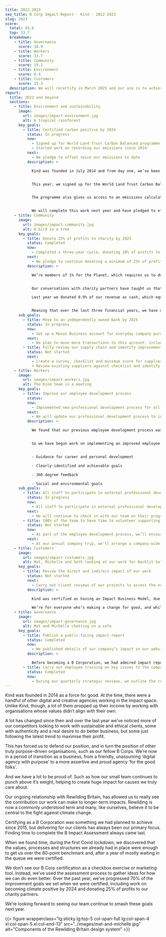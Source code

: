 ```yaml
---
title: 2022-2023
seo_title: B Corp Impact Report - Kind - 2022-2023 
slug: 2023
score:
  total: 93.6
  top: 33.7
  breakdown:
    - title: Governance
      score: 18.9
    - title: Workers
      score: 33.7
    - title: Community
      score: 19.1
    - title: Environment
      score: 6.4
    - title: Customers
      score: 15.3
  description: We will recertify in March 2025 and our aim is to achieve a assessment score of 105 or more. We will achieve this through improvements to our Environment score.
report:
  title: 2023 and beyond
  sections:
    - title: Environment and sustainability
      image:
        url: images/impact-environment.jpg
        alt: A tropical rainforest
      key_goals:
        - title: Certified carbon positive by 2024
          status: In progress
          now:
            - Signed up for World Land Trust Carbon Balanced programme.
            - Started work on recording our emissions since 2014
          next:
            - We pledge to offset twice our emissions to date
          description: >

            Kind was founded in July 2014 and from day one, we’ve been collecting data on our energy usage, travel and purchases that all contribute to our total greenhouse gas emissions.


            This year, we signed up for the World Land Trust Carbon Balanced programme, which aims to protect biodiversity around the world.


            The programme also gives us access to an emissions calculator tool, which we are using to calculate our footprint for each year of our operation.


            We will complete this work next year and have pledged to offset twice these emissions through the programme and will continue to do this each year in the future.
    - title: Community
      image:
        url: images/impact-community.jpg
        alt: A bird in a tree
      key_goals:
        - title: Donate 25% of profits to charity by 2025
          status: Completed
          now:
            - Completed a three-year cycle, donating 28% of profits to charitable causes as cash.
          next:
            - We pledge to continue donating a minimum of 25% of profits as cash
          description: >

            We’re members of 1% for the Planet, which requires us to donate a minimum of 1% of our turnover to environmental non-profits, however, half of that donation can be made ‘in-kind’ through pro-bono work or volunteering.


            Our conversations with charity partners have taught us that cash donations have a much bigger impact than time, so we aim for the majority of our donations to be in cash.

            Last year we donated 0.9% of our revenue as cash, which equated to 24% of our profits.


            Meaning that over the last three financial years, we have donated 28% of our profits as cash to charitable causes.
      sub_goals:
        - title: Move to an independently owned bank by 2025
          status: In progress
          now:
            - Set up a Monzo Business account for everyday company purchases.
          next:
            - We plan to move more transactions to this account, including invoicing new clients
        - title: Fully review our supply chain and identify improvements
          status: Not started
          next:
            - Create a survey, checklist and minimum score for suppliers to ensure value alignment
            - Review existing suppliers against checklist and identify improvements
    - title: Workers
      image:
        url: images/impact-workers.jpg
        alt: The Kind team in a meeting
      key_goals:
        - title: Improve our employee development process
          status:
          now:
            - Implemented new professional development process for all team members, with clearly-identified, achievable goals and 360-degree feedback mechanism.
          next:
            - We will update our professional development process to include social and environmental goals for both individuals and the company.
          description: >

            We found that our previous employee development process was not as well aligned with Kind’s values and organisational goals as it could have been.


            So we have begun work on implementing an improved employee development process that includes:


            - Guidance for career and personal development

            - Clearly-identified and achievable goals

            - 360 degree feedback

            - Social and environmental goals
      sub_goals:
        - title: All staff to participate in external professional development
          status: In progress
          now:
            - All staff to participate in external professional development
          next:
            - We will continue to check in with our team on their progress at monthly review meetings
        - title: 100% of the team to have time to volunteer supporting community or environmental projects
          status: Not started
          now:
            - As part of the employee development process, we’ll encourage our team to look for volunteering opportunities that they would like to support
          next:
            - At our annual company trip, we’ll arrange a company-wide volunteer day, supporting a cause that aligns with the our values and key issues
    - title: Customers
      image:
        url: images/impact-customers.jpg
        alt: Mat, Michelle and Seth looking at our work for Backlit Gallery
      key_goals:
        - title: Review the direct and indirect impact of our work
          status: Not started
          next:
            - Carry out client reviews of our projects to assess the net positive impact on people and planet
          description: >

            Kind was certified as having an Impact Business Model, due to working exclusively with purpose-driven organisations.

            We’re for everyone who’s making a change for good, and while we do see many of the positive impacts our work is helping to create, measuring the impact of our work will help us to concentrate our efforts where they are most useful.
    - title: Governance
      image:
        url: images/impact-governance.jpg
        alt: Mat and Michelle chatting on a sofa
      key_goals:
        - title: Publish a public-facing impact report
          status: Completed
          now:
            - We published details of our company’s impact on our website, as well as delivering our first B Corp Impact report
          description: >

            Before becoming a B Corporation, we had admired impact reports that show room for improvement alongside positive contributions that companies are making. That’s why we’re happy to publish our own and share it on our website.
        - title: Carry out employee training on key issues to the company
          status: Completed
          now:
            - During our quarterly strategic reviews, we outline the companies key values and issues
---
```

<!-- Text left -->
<div class="w-full grid grid-cols-12 gap-x-2.5 gap-y-6 lg:gap-6 xl:gap-8 items-start">
  <div class="prose col-span-full lg:col-span-8 xl:col-span-6">

  Kind was founded in 2014 as a force for good. At the time, there were a handful of other digital and creative agencies working in the impact space. Unlike Kind, though, a lot of them propped up their income by working with organisations whose values didn’t align with their own.

  A lot has changed since then and over the last year we’ve noticed more of our competitors looking to work with sustainable and ethical clients, some with authenticity and a real desire to do better business, but some just following the latest trend to maximise their profit.

  This has forced us to defend our position, and in turn the position of other truly purpose-driven organisations, such as our fellow B Corps. We’re now in a period of transition as a business, from a friendly, unassuming ‘digital agency with purpose’ to a more assertive and proud agency ‘for the good folks’.

  And we have a lot to be proud of. Such as how our small team continues to punch above it’s weight, helping to create huge impact for causes we truly care about.

  Our ongoing relationship with Rewilding Britain, has allowed us to really see the contribution our work can make to longer-term impacts. Rewilding is now a commonly understood term and many, like ourselves, believe it to be central to the fight against climate change.

  Certifying as a B Corporation was something we had planned to achieve since 2015, but delivering for our clients has always been our primary focus. Finding time to complete the B Impact Assessment always came last.

  When we found time, during the first Covid lockdown, we discovered that the values, processes and structures we already had in place were enough to get us over the 80-point benchmark and, after a year of mostly waiting in the queue we were certified.

  We don’t see our B Corp certification as a checkbox exercise or marketing tool. Instead, we’ve used the assessment process to gather ideas for how we can do even better. Over the past year, we’ve progressed 70% of the improvement goals we set when we were certified, including work on becoming climate positive by 2024 and donating 25% of profits to our charity partners.

  We’re looking forward to seeing our team continue to smash these goals next year.

  </div>

  {{< figure wrapperclass="lg:sticky lg:top-5 col-span-full lg:col-span-4 xl:col-span-5 xl:col-end-13" src="../images/mat-and-michelle.jpg" alt="Components of the Rewilding Britain design system" >}}

</div>